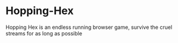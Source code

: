 # Hopping-Hex
Hopping Hex is an endless running browser game, survive the cruel streams for as long as possible
